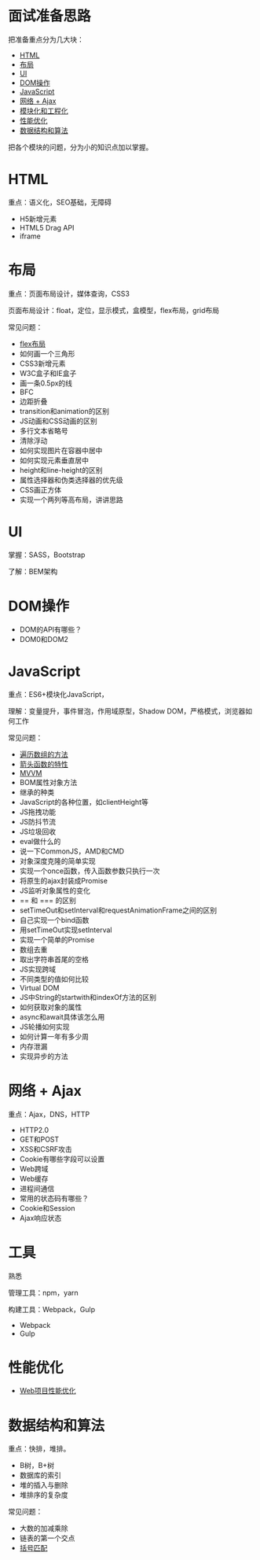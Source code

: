 # 面试准备思路

把准备重点分为几大块：

- [HTML](https://github.com/shijiatongxue/NoteBook/tree/master/%E9%9D%A2%E8%AF%95#html)
- [布局](https://github.com/shijiatongxue/NoteBook/tree/master/%E9%9D%A2%E8%AF%95#%E5%B8%83%E5%B1%80)
- [UI](https://github.com/shijiatongxue/NoteBook/tree/master/%E9%9D%A2%E8%AF%95#ui)
- [DOM操作](https://github.com/shijiatongxue/NoteBook/tree/master/%E9%9D%A2%E8%AF%95#dom%E6%93%8D%E4%BD%9C)
- [JavaScript](https://github.com/shijiatongxue/NoteBook/tree/master/%E9%9D%A2%E8%AF%95#javascript)
- [网络 + Ajax](https://github.com/shijiatongxue/NoteBook/tree/master/%E9%9D%A2%E8%AF%95#%E7%BD%91%E7%BB%9C--ajax)
- [模块化和工程化](https://github.com/shijiatongxue/NoteBook/tree/master/%E9%9D%A2%E8%AF%95#%E5%B7%A5%E5%85%B7)
- [性能优化](https://github.com/shijiatongxue/NoteBook/tree/master/%E9%9D%A2%E8%AF%95#%E6%80%A7%E8%83%BD%E4%BC%98%E5%8C%96)
- [数据结构和算法](https://github.com/shijiatongxue/NoteBook/tree/master/%E9%9D%A2%E8%AF%95#%E6%95%B0%E6%8D%AE%E7%BB%93%E6%9E%84%E5%92%8C%E7%AE%97%E6%B3%95)

把各个模块的问题，分为小的知识点加以掌握。

# HTML
重点：语义化，SEO基础，无障碍

- H5新增元素
- HTML5 Drag API
- iframe

# 布局
重点：页面布局设计，媒体查询，CSS3

页面布局设计：float，定位，显示模式，盒模型，flex布局，grid布局

常见问题：

- [flex布局](https://github.com/shijiatongxue/NoteBook/blob/master/%E9%9D%A2%E8%AF%95/%E5%B8%83%E5%B1%80/flexbox.md)
- 如何画一个三角形
- CSS3新增元素
- W3C盒子和IE盒子
- 画一条0.5px的线
- BFC
- 边距折叠
- transition和animation的区别
- JS动画和CSS动画的区别
- 多行文本省略号
- 清除浮动
- 如何实现图片在容器中居中
- 如何实现元素垂直居中
- height和line-height的区别
- 属性选择器和伪类选择器的优先级
- CSS画正方体
- 实现一个两列等高布局，讲讲思路
# UI
掌握：SASS，Bootstrap

了解：BEM架构



# DOM操作

- DOM的API有哪些？
- DOM0和DOM2

# JavaScript
重点：ES6+模块化JavaScript，

理解：变量提升，事件冒泡，作用域原型，Shadow DOM，严格模式，浏览器如何工作

常见问题：

- [遍历数组的方法](https://github.com/shijiatongxue/NoteBook/blob/master/%E9%9D%A2%E8%AF%95/JavaScript/%E6%95%B0%E7%BB%84%E9%81%8D%E5%8E%86.md)
- [箭头函数的特性](https://github.com/shijiatongxue/NoteBook/blob/master/%E9%9D%A2%E8%AF%95/JavaScript/%E7%AE%AD%E5%A4%B4%E5%87%BD%E6%95%B0.md)
- [MVVM](https://github.com/shijiatongxue/NoteBook/blob/master/%E9%9D%A2%E8%AF%95/MVVM.md)
- BOM属性对象方法
- 继承的种类
- JavaScript的各种位置，如clientHeight等
- JS拖拽功能
- JS防抖节流
- JS垃圾回收
- eval做什么的
- 说一下CommonJS，AMD和CMD
- 对象深度克隆的简单实现
- 实现一个once函数，传入函数参数只执行一次
- 将原生的ajax封装成Promise
- JS监听对象属性的变化
- == 和 === 的区别
- setTimeOut和setInterval和requestAnimationFrame之间的区别
- 自己实现一个bind函数
- 用setTimeOut实现setInterval
- 实现一个简单的Promise
- 数组去重
- 取出字符串首尾的空格
- JS实现跨域
- 不同类型的值如何比较
- Virtual DOM
- JS中String的startwith和indexOf方法的区别
- 如何获取对象的属性
- async和await具体该怎么用
- JS轮播如何实现
- 如何计算一年有多少周
- 内存泄漏
- 实现异步的方法
# 网络 + Ajax
重点：Ajax，DNS，HTTP

- HTTP2.0 
- GET和POST
- XSS和CSRF攻击
- Cookie有哪些字段可以设置
- Web跨域
- Web缓存
- 进程间通信
- 常用的状态码有哪些？
- Cookie和Session
- Ajax响应状态

# 工具
熟悉

管理工具：npm，yarn

构建工具：Webpack，Gulp

- Webpack
- Gulp

# 性能优化
- [Web项目性能优化](https://github.com/shijiatongxue/NoteBook/blob/master/%E9%9D%A2%E8%AF%95/%E6%80%A7%E8%83%BD%E4%BC%98%E5%8C%96/%E5%89%8D%E7%AB%AF%E4%BC%98%E5%8C%96%E7%AD%96%E7%95%A5.md)
# 数据结构和算法
重点：快排，堆排。

- B树，B+树
- 数据库的索引
- 堆的插入与删除
- 堆排序的复杂度

常见问题：

- 大数的加减乘除
- 链表的第一个交点
- [括号匹配](https://github.com/shijiatongxue/NoteBook/blob/master/%E9%9D%A2%E8%AF%95/%E6%95%B0%E6%8D%AE%E7%BB%93%E6%9E%84%E5%92%8C%E7%AE%97%E6%B3%95/%E6%8B%AC%E5%8F%B7%E5%8C%B9%E9%85%8D.md)